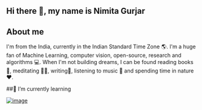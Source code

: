 ## Hi there 👋, my name is Nimita Gurjar

## About me

I'm from the India, currently in the Indian Standard Time Zone 🌎. I'm a huge fan of Machine Learning, computer vision, open-source, research and algorithms 💻. When I'm not building dreams, I can be found reading books 📕, meditating 🧘‍♀️, writing📝, listening to music 🎼 and spending time in nature ❤️.

##🌱 I’m currently learning

[![image](https://github.com/user-attachments/assets/a9263a93-7a86-476e-a8c9-4449dbb852e3)
](https://www.duolingo.com/profile/gurjar_nimita)

<!--
**Nimita775/Nimita775** is a ✨ _special_ ✨ repository because its `README.md` (this file) appears on your GitHub profile.

Here are some ideas to get you started:

- 🔭 I’m currently working on ...
- 🌱 I’m currently learning ...
- 👯 I’m looking to collaborate on ...
- 🤔 I’m looking for help with ...
- 💬 Ask me about ...
- 📫 How to reach me: ...
- 😄 Pronouns: ...
- ⚡ Fun fact: ...
-->
